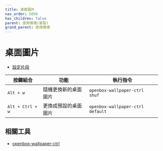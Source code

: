 ```yaml
---
title: 桌面圖片
nav_order: 5050
has_children: false
parent: 使用情境(客製)
grand_parent: 使用情境
---
```



# 桌面圖片

* [設定片段](https://github.com/samwhelp/note-about-openbox/blob/gh-pages/_demo/config/openbox-config/main/config/openbox/share/gen/openbox-gen-rc/Section/Keybind/Wallpaper.php)

| 按鍵組合         | 功能                 | 執行指令                                         |
| ---------------- | -------------------- | ------------------------------------------------ |
| `Alt + w`        | 隨機更換新的桌面圖片 | `openbox-wallpaper-ctrl shuf` |
| `Alt + Ctrl + w` | 更換成預設的桌面圖片 | `openbox-wallpaper-ctrl default` |


## 相關工具

* [openbox-wallpaper-ctrl](https://github.com/samwhelp/note-about-openbox/blob/gh-pages/_demo/config/openbox-config/main/config/openbox/bin/openbox-wallpaper-ctrl)
